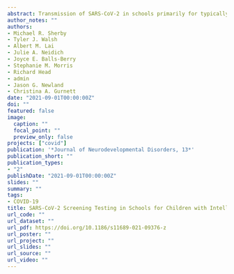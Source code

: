 ```yaml
---
abstract: Transmission of SARS-CoV-2 in schools primarily for typically developing children is rare. However, less is known about transmission in schools for children with intellectual and developmental disabilities (IDD), who are often unable to mask or maintain social distancing. The objectives of this study were to determine SARS-CoV-2 positivity and in-school transmission rates using weekly screening tests for school staff and students and describe the concurrent deployment of mitigation strategies in six schools for children with IDD. From November 23, 2020, to May, 28, 2021, weekly voluntary screening for SARS-CoV-2 with a high sensitivity molecular-based saliva test was offered to school staff and students. Weekly positivity rates were determined and compared to local healthcare system and undergraduate student screening data. School-based transmission was assessed among participants quarantined for in-school exposure. School administrators completed a standardized survey to assess school mitigation strategies. A total of 59 students and 416 staff participated. An average of 304 school staff and students were tested per week. Of 7289 tests performed, 21 (0.29%) new SARS-CoV-2 positive cases were identified. The highest weekly positivity rate was 1.2% (n = 4) across all schools, which was less than community positivity rates. Two cases of in-school transmission were identified, each among staff, representing 2% (2/103) of participants quarantined for in-school exposure. Mitigation strategies included higher than expected student mask compliance, reduced room capacity, and phased reopening. During 24 weeks that included the peak of the COVID-19 pandemic in winter 2020-21, we found lower rates of SARS-CoV-2 screening test positivity among staff and students of six schools for children with IDD compared to community rates. In-school transmission of SARS-CoV-2 was low among those quarantined for in-school exposure. However, the impact of the emerging SARS-CoV-2 Delta variant on the effectiveness of these proven mitigation strategies remains unknown.
author_notes: ""
authors:
- Michael R. Sherby
- Tyler J. Walsh
- Albert M. Lai
- Julie A. Neidich
- Joyce E. Balls-Berry
- Stephanie M. Morris
- Richard Head
- admin
- Jason G. Newland
- Christina A. Gurnett
date: "2021-09-01T00:00:00Z"
doi: ""
featured: false
image:
  caption: ""
  focal_point: ""
  preview_only: false
projects: ["covid"]
publication: '*Journal of Neurodevelopmental Disorders, 13*'
publication_short: ""
publication_types:
- "2"
publishDate: "2021-09-01T00:00:00Z"
slides: ""
summary: ""
tags:
- COVID-19
title: SARS-CoV-2 Screening Testing in Schools for Children with Intellectual and Developmental Disabilities
url_code: ""
url_dataset: ""
url_pdf: https://doi.org/10.1186/s11689-021-09376-z
url_poster: ""
url_project: ""
url_slides: ""
url_source: ""
url_video: ""
---
```

